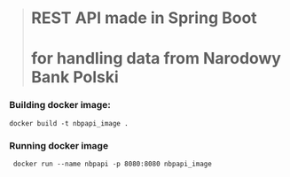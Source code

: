 > # REST API made in Spring Boot
> # for handling data from Narodowy Bank Polski

### Building docker image:
```docker
docker build -t nbpapi_image .
```

### Running docker image
```docker
 docker run --name nbpapi -p 8080:8080 nbpapi_image
 ```
